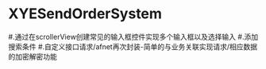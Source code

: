 # XYESendOrderSystem

#.通过在scrollerView创建常见的输入框控件实现多个输入框以及选择输入
#.添加搜索条件
#.自定义接口请求/afnet再次封装-简单的与业务关联实现请求/相应数据的加密解密功能
